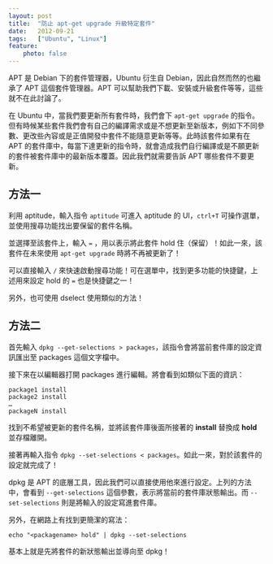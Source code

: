 ```yaml
---
layout: post
title:  "防止 apt-get upgrade 升級特定套件"
date:   2012-09-21
tags:   ["Ubuntu", "Linux"]
feature:
    photo: false
---
```


APT 是 Debian 下的套件管理器，Ubuntu 衍生自 Debian，因此自然而然的也繼承了 APT 這個套件管理器。APT 可以幫助我們下載、安裝或升級套件等等，這些就不在此討論了。

在 Ubuntu 中，當我們要更新所有套件時，我們會下 `apt-get upgrade` 的指令。但有時候某些套件我們會有自己的編譯需求或是不想更新至新版本，例如下不同參數、更改些內容或是正值開發中套件不能隨意更新等等。此時該套件如果有在 APT 的套件庫中，每當下達更新的指令時，就會造成我們自行編譯或是不願更新的套件被套件庫中的最新版本覆蓋。因此我們就需要告訴 APT 哪些套件不要更新。

## 方法一

利用 aptitude，輸入指令 `aptitude` 可進入 aptitude 的 UI，`ctrl+T` 可操作選單，並使用搜尋功能找出要保留的套件名稱。

並選擇至該套件上，輸入 `=` ，用以表示將此套件 hold 住（保留）！如此一來，該套件在未來使用 `apt-get upgrade` 時將不再被更新了！

可以直接輸入 `/` 來快速啟動搜尋功能！可在選單中，找到更多功能的快捷鍵，上述用來設定 hold 的 `=` 也是快捷鍵之一！

另外，也可使用 dselect 使用類似的方法！

## 方法二

首先輸入 `dpkg --get-selections > packages`，該指令會將當前套件庫的設定資訊匯出至 packages 這個文字檔中。

接下來在以編輯器打開 packages 進行編輯。將會看到如類似下面的資訊：

```
package1 install
package2 install
…
packageN install
```
	
找到不希望被更新的套件名稱，並將該套件庫後面所接著的 **install** 替換成 **hold** 並存檔離開。

接著再輸入指令 `dpkg --set-selections < packages`。如此一來，對於該套件的設定就完成了！

dpkg 是 APT 的底層工具，因此我們可以直接使用他來進行設定。上列的方法中，會看到 `--get-selections` 這個參數，表示將當前的套件庫狀態輸出。而 `--set-selections` 則是將輸入的設定寫進套件庫。

另外，在網路上有找到更簡潔的寫法：

`echo "<packagename> hold" | dpkg --set-selections`

基本上就是先將套件的新狀態輸出並導向至 dpkg！
